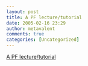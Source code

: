 ```yaml
---
layout: post
title: A PF lecture/tutorial
date: 2005-02-16 23:29
author: metavalent
comments: true
categories: [Uncategorized]
---
```

<a href="http://undeadly.org/cgi?action=article&amp;sid=20050216175904">A PF lecture/tutorial</a>
